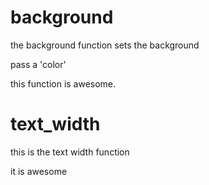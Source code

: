 
# background

the background function sets the background

pass a 'color'

this function is awesome.

# text_width

this is the text width function

it is awesome
